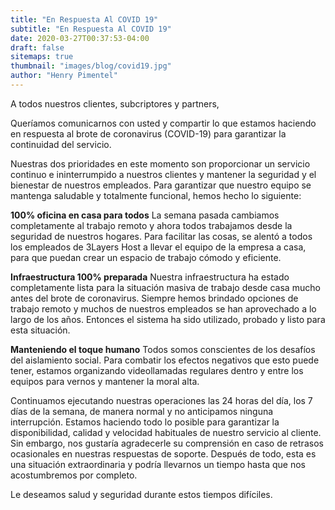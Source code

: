 ```yaml
---
title: "En Respuesta Al COVID 19"
subtitle: "En Respuesta Al COVID 19"
date: 2020-03-27T00:37:53-04:00
draft: false
sitemaps: true
thumbnail: "images/blog/covid19.jpg"
author: "Henry Pimentel"
---
```


A todos nuestros clientes, subcriptores y partners,

Queríamos comunicarnos con usted y compartir lo que estamos haciendo en respuesta al brote de coronavirus (COVID-19) para garantizar la continuidad del servicio.

Nuestras dos prioridades en este momento son proporcionar un servicio continuo e ininterrumpido a nuestros clientes y mantener la seguridad y el bienestar de nuestros empleados. Para garantizar que nuestro equipo se mantenga saludable y totalmente funcional, hemos hecho lo siguiente:

**100% oficina en casa para todos**
La semana pasada cambiamos completamente al trabajo remoto y ahora todos trabajamos desde la seguridad de nuestros hogares. Para facilitar las cosas, se alentó a todos los empleados de 3Layers Host a llevar el equipo de la empresa a casa, para que puedan crear un espacio de trabajo cómodo y eficiente.

**Infraestructura 100% preparada**
Nuestra infraestructura ha estado completamente lista para la situación masiva de trabajo desde casa mucho antes del brote de coronavirus. Siempre hemos brindado opciones de trabajo remoto y muchos de nuestros empleados se han aprovechado a lo largo de los años. Entonces el sistema ha sido utilizado, probado y listo para esta situación.

**Manteniendo el toque humano**
Todos somos conscientes de los desafíos del aislamiento social. Para combatir los efectos negativos que esto puede tener, estamos organizando videollamadas regulares dentro y entre los equipos para vernos y mantener la moral alta.

Continuamos ejecutando nuestras operaciones las 24 horas del día, los 7 días de la semana, de manera normal y no anticipamos ninguna interrupción. Estamos haciendo todo lo posible para garantizar la disponibilidad, calidad y velocidad habituales de nuestro servicio al cliente. Sin embargo, nos gustaría agradecerle su comprensión en caso de retrasos ocasionales en nuestras respuestas de soporte. Después de todo, esta es una situación extraordinaria y podría llevarnos un tiempo hasta que nos acostumbremos por completo.

Le deseamos salud y seguridad durante estos tiempos difíciles.